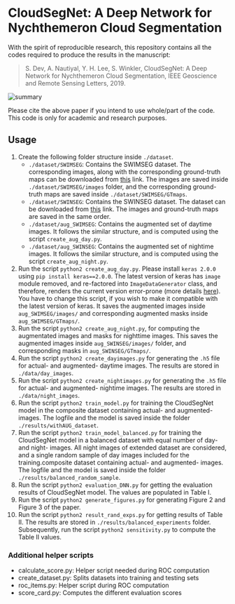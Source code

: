 # CloudSegNet: A Deep Network for Nychthemeron Cloud Segmentation

With the spirit of reproducible research, this repository contains all the codes required to produce the results in the manuscript:

> S. Dev, A. Nautiyal, Y. H. Lee, S. Winkler, CloudSegNet: A Deep Network for Nychthemeron Cloud Segmentation, IEEE Geoscience and Remote Sensing Letters, 2019.

![summary](./results/adsummary.png)

Please cite the above paper if you intend to use whole/part of the code. This code is only for academic and research purposes.


## Usage

1. Create the following folder structure inside `./dataset`. 
    + `./dataset/SWIMSEG`: Contains the SWIMSEG dataset. The corresponding images, along with the corresponding ground-truth maps can be downloaded from [this](http://vintage.winklerbros.net/swimseg.html) link. The images are saved inside `./dataset/SWIMSEG/images` folder, and the corresponding ground-truth maps are saved inside `./dataset/SWIMSEG/GTmaps`.
    + `./dataset/SWINSEG`: Contains the SWINSEG dataset. The dataset can be downloaded from [this](http://vintage.winklerbros.net/swinseg.html) link. The images and ground-truth maps are saved in the same order.
    + `./dataset/aug_SWIMSEG`: Contains the augmented set of daytime images. It follows the similar structure, and is computed using the script `create_aug_day.py`.
    + `./dataset/aug_SWINSEG`: Contains the augmented set of nightime images. It follows the similar structure, and is computed using the script `create_aug_night.py`. 
2. Run the script `python2 create_aug_day.py`. Please install `keras 2.0.0` using `pip install keras==2.0.0`. The latest version of keras has `image` module removed, and re-factored into `ImageDataGenerator` class, and therefore, renders the current version error-prone (more details [here](https://stackoverflow.com/questions/51311062/cant-import-apply-transform-from-keras-preprocessing-image)). You have to change this script, if you wish to make it compatible with the latest version of keras. It saves the augmented images inside `aug_SWIMSEG/images/` and corresponding augmented masks inside `aug_SWIMSEG/GTmaps/`.  
3. Run the script `python2 create_aug_night.py`, for computing the augmentated images and masks for nighttime images. This saves the augmented images inside `aug_SWINSEG/images/` folder, and corresponding masks in `aug_SWINSEG/GTmaps/`. 
4. Run the script `python2 create_dayimages.py` for generating the `.h5` file for actual- and augmented- daytime images. The results are stored in `./data/day_images`.
5. Run the script `python2 create_nightimages.py` for generating the `.h5` file for actual- and augmented- nightime images. The results are stored in `./data/night_images`.
6. Run the script `python2 train_model.py` for training the CloudSegNet model in the composite dataset containing actual- and augmented- images. The logfile and the model is saved inside the folder `./results/withAUG_dataset`.
7. Run the script `python2 train_model_balanced.py` for training the CloudSegNet model in a balanced dataset with equal number of day- and night- images. All night images of extended dataset are considered, and a single random sample of day images included for the training.composite dataset containing actual- and augmented- images. The logfile and the model is saved inside the folder `./results/balanced_random_sample`.
8. Run the script `python2 evaluation_DNN.py` for getting the evaluation results of CloudSegNet model. The values are populated in Table I.
9. Run the script `python2 generate_figures.py` for generating Figure 2 and Figure 3 of the paper. 
10. Run the script `python2 result_rand_exps.py` for getting results of Table II. The results are stored in `./results/balanced_experiments` folder. Subsequently, run the script `python2 sensitivity.py` to compute the Table II values.


### Additional helper scripts

+ calculate_score.py: Helper script needed during ROC computation
+ create_dataset.py: Splits datasets into training and testing sets
+ roc_items.py: Helper script during ROC computation
+ score_card.py: Computes the different evaluation scores